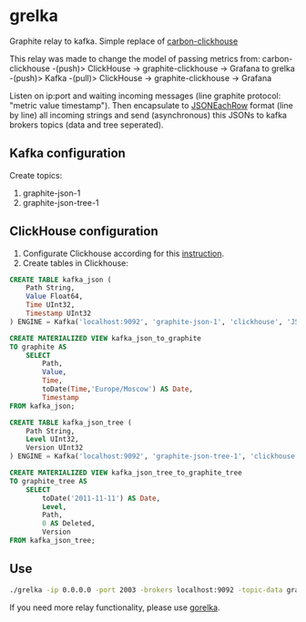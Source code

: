 # grelka
Graphite relay to kafka. Simple replace of [carbon-clickhouse](https://github.com/lomik/carbon-clickhouse)

This relay was made to change the model of passing metrics from: 
    carbon-clickhouse -(push)> ClickHouse -> graphite-clickhouse -> Grafana 
to
    grelka -(push)> Kafka -(pull)> ClickHouse -> graphite-clickhouse -> Grafana

Listen on ip:port and waiting incoming messages (line graphite protocol: "metric value timestamp"). Then encapsulate to [JSONEachRow](https://clickhouse.yandex/docs/en/formats/jsoneachrow.html) format (line by line) all incoming strings and send (asynchronous) this JSONs to kafka brokers topics (data and tree seperated). 

## Kafka configuration
Create topics:
1. graphite-json-1
2. graphite-json-tree-1

## ClickHouse configuration
1. Configurate Clickhouse according for this [instruction](https://github.com/lomik/carbon-clickhouse#clickhouse-configuration).
2. Create tables in Clickhouse:
```sql
CREATE TABLE kafka_json (
    Path String,
    Value Float64,
    Time UInt32,
    Timestamp UInt32
) ENGINE = Kafka('localhost:9092', 'graphite-json-1', 'clickhouse', 'JSONEachRow');

CREATE MATERIALIZED VIEW kafka_json_to_graphite 
TO graphite AS 
    SELECT 
        Path, 
        Value,
        Time,
        toDate(Time,'Europe/Moscow') AS Date,
        Timestamp
FROM kafka_json;

CREATE TABLE kafka_json_tree (
    Path String,
    Level UInt32,
    Version UInt32
) ENGINE = Kafka('localhost:9092', 'graphite-json-tree-1', 'clickhouse', 'JSONEachRow');

CREATE MATERIALIZED VIEW kafka_json_tree_to_graphite_tree 
TO graphite_tree AS 
    SELECT 
        toDate('2011-11-11') AS Date,
        Level,
        Path,
        0 AS Deleted,
        Version 
FROM kafka_json_tree;
```
## Use
```sh
./grelka -ip 0.0.0.0 -port 2003 -brokers localhost:9092 -topic-data graphite-json-1 -topic-tree graphite-json-tree-1
```
If you need more relay functionality, please use [gorelka](https://github.com/go-graphite/gorelka).
